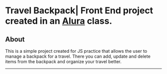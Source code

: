 # Travel Backpack| Front End project created in an [Alura](https://www.alura.com.br/) class.

## About

This is a simple project created for JS practice that allows the user to manage a backpack for a travel. There you can add, update and delete items from the backpack and organize your travel better.

<hr>

